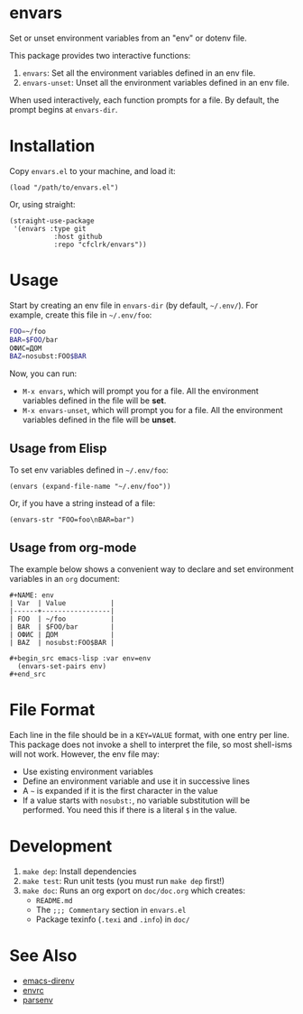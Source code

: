 # envars

Set or unset environment variables from an "env" or dotenv file.

This package provides two interactive functions:

1.  `envars`: Set all the environment variables defined in an env file.
2.  `envars-unset`: Unset all the environment variables defined in an env file.

When used interactively, each function prompts for a file. By default, the
prompt begins at `envars-dir`.


# Installation

Copy `envars.el` to your machine, and load it:

```emacs-lisp
(load "/path/to/envars.el")
```

Or, using straight:

```emacs-lisp
(straight-use-package
 '(envars :type git
	       :host github
	       :repo "cfclrk/envars"))
```


# Usage

Start by creating an env file in `envars-dir` (by default, `~/.env/`). For
example, create this file in `~/.env/foo`:

```sh
FOO=~/foo
BAR=$FOO/bar
ОФИС=ДОМ
BAZ=nosubst:FOO$BAR
```

Now, you can run:

-   `M-x envars`, which will prompt you for a file. All the environment
    variables defined in the file will be **set**.
-   `M-x envars-unset`, which will prompt you for a file. All the environment
    variables defined in the file will be **unset**.


## Usage from Elisp

To set env variables defined in `~/.env/foo`:

```emacs-lisp
(envars (expand-file-name "~/.env/foo"))
```

Or, if you have a string instead of a file:

```emacs-lisp
(envars-str "FOO=foo\nBAR=bar")
```


## Usage from org-mode

The example below shows a convenient way to declare and set environment
variables in an `org` document:

```
#+NAME: env
| Var  | Value           |
|------+-----------------|
| FOO  | ~/foo           |
| BAR  | $FOO/bar        |
| ОФИС | ДОМ             |
| BAZ  | nosubst:FOO$BAR |

#+begin_src emacs-lisp :var env=env
  (envars-set-pairs env)
#+end_src
```


# File Format

Each line in the file should be in a `KEY=VALUE` format, with one entry per
line. This package does not invoke a shell to interpret the file, so most
shell-isms will not work. However, the env file may:

-   Use existing environment variables
-   Define an environment variable and use it in successive lines
-   A `~` is expanded if it is the first character in the value
-   If a value starts with `nosubst:`, no variable substitution will be
    performed. You need this if there is a literal `$` in the value.


# Development

1.  `make dep`: Install dependencies
2.  `make test`: Run unit tests (you must run `make dep` first!)
3.  `make doc`: Runs an org export on `doc/doc.org` which creates:
    -   `README.md`
    -   The `;;; Commentary` section in `envars.el`
    -   Package texinfo (`.texi` and `.info`) in `doc/`


# See Also

-   [emacs-direnv](https://github.com/wbolster/emacs-direnv)
-   [envrc](https://github.com/purcell/envrc)
-   [parsenv](https://github.com/articuluxe/parsenv)
